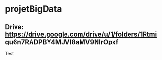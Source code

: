 # projetBigData
## Drive: https://drive.google.com/drive/u/1/folders/1Rtmiqu6n7RADPBY4MJVI8aMV9NIrOpxf
Test